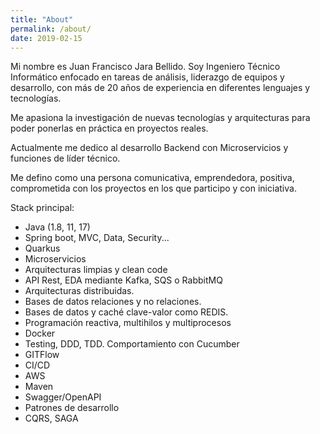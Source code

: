 ```yaml
---
title: "About"
permalink: /about/
date: 2019-02-15
---
```


Mi nombre es Juan Francisco Jara Bellido. Soy Ingeniero Técnico Informático enfocado en tareas de análisis, liderazgo de equipos y desarrollo, con más de 20 años de experiencia en diferentes lenguajes y tecnologías. 

Me apasiona la investigación de nuevas tecnologías y arquitecturas para poder ponerlas en práctica en proyectos reales.

Actualmente me dedico al desarrollo Backend con Microservicios y funciones de líder técnico.

Me defino como una persona comunicativa, emprendedora, positiva, comprometida con los proyectos en los que participo y con iniciativa.

Stack principal:

- Java (1.8, 11, 17)
- Spring boot, MVC, Data, Security...
- Quarkus
- Microservicios
- Arquitecturas limpias y clean code
- API Rest, EDA mediante Kafka, SQS o RabbitMQ
- Arquitecturas distribuidas.
- Bases de datos relaciones y no relaciones. 
- Bases de datos y caché clave-valor como REDIS.
- Programación reactiva, multihilos y multiprocesos
- Docker
- Testing, DDD, TDD. Comportamiento con Cucumber
- GITFlow
- CI/CD
- AWS
- Maven
- Swagger/OpenAPI
- Patrones de desarrollo
- CQRS, SAGA

